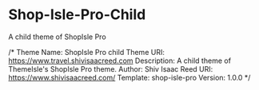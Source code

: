 # Shop-Isle-Pro-Child
A child theme of ShopIsle Pro

/*
  Theme Name:           ShopIsle Pro child
  Theme URI:            https://www.travel.shivisaacreed.com
  Description:          A child theme of ThemeIsle's ShopIsle Pro theme.
  Author:               Shiv Isaac Reed
  URI:                  https://www.shivisaacreed.com/
  Template:             shop-isle-pro
  Version:              1.0.0
*/
